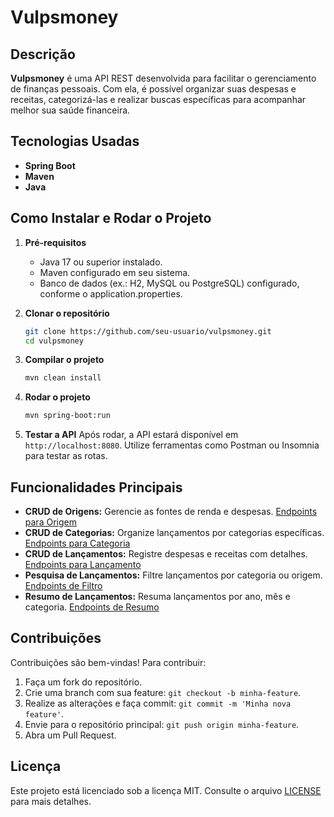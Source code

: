 
# Vulpsmoney

## Descrição
**Vulpsmoney** é uma API REST desenvolvida para facilitar o gerenciamento de finanças pessoais. Com ela, é possível organizar suas despesas e receitas, categorizá-las e realizar buscas específicas para acompanhar melhor sua saúde financeira.

## Tecnologias Usadas
- **Spring Boot**
- **Maven**
- **Java**

## Como Instalar e Rodar o Projeto
1. **Pré-requisitos**
   - Java 17 ou superior instalado.
   - Maven configurado em seu sistema.
   - Banco de dados (ex.: H2, MySQL ou PostgreSQL) configurado, conforme o application.properties.

2. **Clonar o repositório**
   ```bash
   git clone https://github.com/seu-usuario/vulpsmoney.git
   cd vulpsmoney
   ```

3. **Compilar o projeto**
   ```bash
   mvn clean install
   ```

4. **Rodar o projeto**
   ```bash
   mvn spring-boot:run
   ```

5. **Testar a API**
   Após rodar, a API estará disponível em `http://localhost:8080`. Utilize ferramentas como Postman ou Insomnia para testar as rotas.

## Funcionalidades Principais
- **CRUD de Origens:** Gerencie as fontes de renda e despesas. [Endpoints para Origem](EndpointsOrigem.md)
- **CRUD de Categorias:** Organize lançamentos por categorias específicas. [Endpoints para Categoria](EndpointsCategoria.md)
- **CRUD de Lançamentos:** Registre despesas e receitas com detalhes. [Endpoints para Lançamento](EndpointsLancamento.md)
- **Pesquisa de Lançamentos:** Filtre lançamentos por categoria ou origem. [Endpoints de Filtro](EndpointsLancamento.md#filtros)
- **Resumo de Lançamentos:** Resuma lançamentos por ano, mês e categoria. [Endpoints de Resumo](EndpointsLancamento.md#resumos)


## Contribuições
Contribuições são bem-vindas! Para contribuir:
1. Faça um fork do repositório.
2. Crie uma branch com sua feature: `git checkout -b minha-feature`.
3. Realize as alterações e faça commit: `git commit -m 'Minha nova feature'`.
4. Envie para o repositório principal: `git push origin minha-feature`.
5. Abra um Pull Request.

## Licença
Este projeto está licenciado sob a licença MIT. Consulte o arquivo [LICENSE](LICENSE) para mais detalhes.

